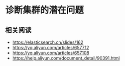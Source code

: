 # 诊断集群的潜在问题
## 相关阅读
- https://elasticsearch.cn/slides/162
- https://yq.aliyun.com/articles/657712
- https://yq.aliyun.com/articles/657108
- https://help.aliyun.com/document_detail/90391.html
